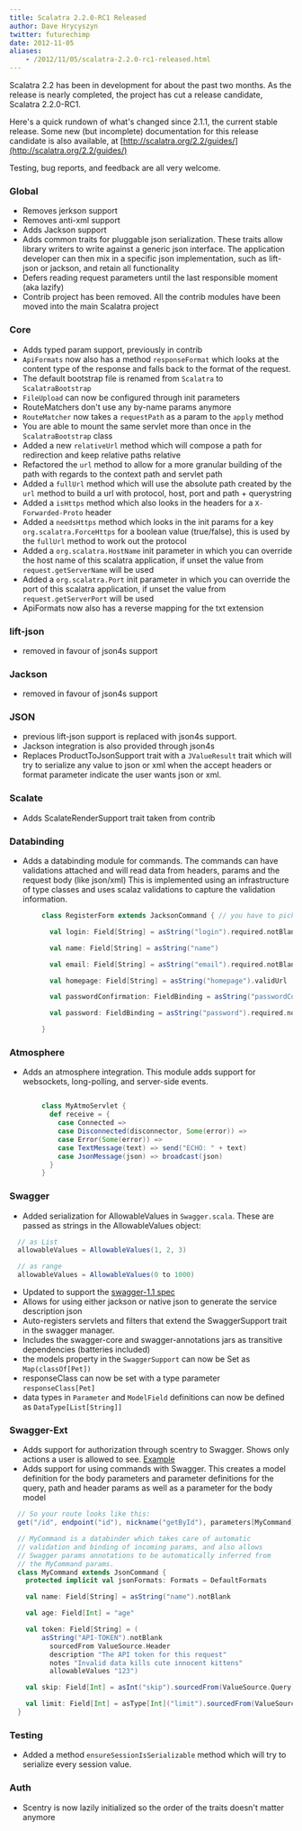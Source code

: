 ```yaml
---
title: Scalatra 2.2.0-RC1 Released
author: Dave Hrycyszyn
twitter: futurechimp
date: 2012-11-05
aliases:
    - /2012/11/05/scalatra-2.2.0-rc1-released.html
---
```


Scalatra 2.2 has been in development for about the past two months. As the release is nearly completed, the project has cut a release candidate, Scalatra 2.2.0-RC1.

<!--more-->


Here's a quick rundown of what's changed since 2.1.1, the current stable release. Some new (but incomplete) documentation for this release candidate is also available, at [http://scalatra.org/2.2/guides/](http://scalatra.org/2.2/guides/)

Testing, bug reports, and feedback are all very welcome.

### Global

* Removes jerkson support
* Removes anti-xml support
* Adds Jackson support
* Adds common traits for pluggable json serialization. These traits allow library writers to write against a generic json interface. The application developer can then mix in a specific json implementation, such as lift-json or jackson, and retain all functionality
* Defers reading request parameters until the last responsible moment (aka lazify)
* Contrib project has been removed. All the contrib modules have been moved into the main Scalatra project

### Core
* Adds typed param support, previously in contrib
* `ApiFormats` now also has a method `responseFormat` which looks at the content type of the response and falls back to the format of the request.
* The default bootstrap file is renamed from `Scalatra` to `ScalatraBootstrap`
* `FileUpload` can now be configured through init parameters
* RouteMatchers don't use any by-name params anymore
* `RouteMatcher` now takes a `requestPath` as a param to the `apply` method
* You are able to mount the same servlet more than once in the `ScalatraBootstrap` class
* Added a new `relativeUrl` method which will compose a path for redirection and keep relative paths relative
* Refactored the `url` method to allow for a more granular building of the path with regards to the context path and servlet path
* Added a `fullUrl` method which will use the absolute path created by the `url` method to build a url with protocol, host, port and path + querystring
* Added a `isHttps` method which also looks in the headers for a `X-Forwarded-Proto` header
* Added a `needsHttps` method which looks in the init params for a key `org.scalatra.ForceHttps` for a boolean value (true/false), this is used by the `fullUrl` method to work out the protocol
* Added a `org.scalatra.HostName` init parameter in which you can override the host name of this scalatra application, if unset the value from `request.getServerName` will be used
* Added a `org.scalatra.Port` init parameter in which you can override the port of this scalatra application, if unset the value from `request.getServerPort` will be used
* ApiFormats now also has a reverse mapping for the txt extension

### lift-json
* removed in favour of json4s support

### Jackson
* removed in favour of json4s support

### JSON
* previous lift-json support is replaced with json4s support.
* Jackson integration is also provided through json4s
* Replaces ProductToJsonSupport trait with a `JValueResult` trait which will try to serialize any value to json or xml
  when the accept headers or format parameter indicate the user wants json or xml.

### Scalate
* Adds ScalateRenderSupport trait taken from contrib

### Databinding
* Adds a databinding module for commands.
  The commands can have validations attached and will read data from headers, params and the request body (like json/xml)
  This is implemented using an infrastructure of type classes and uses scalaz validations to capture the validation information.

```scala
        class RegisterForm extends JacksonCommand { // you have to pick the json library of choice

          val login: Field[String] = asString("login").required.notBlank.minLength(6).validForFormat("\\w+".r)

          val name: Field[String] = asString("name")

          val email: Field[String] = asString("email").required.notBlank.validEmail

          val homepage: Field[String] = asString("homepage").validUrl

          val passwordConfirmation: FieldBinding = asString("passwordConfirmation").required.notBlank

          val password: FieldBinding = asString("password").required.notBlank.validConfirmation("passwordConfirmation", passwordConfirmation.value)

        }
```

### Atmosphere
* Adds an atmosphere integration. This module adds support for websockets, long-polling, and server-side events.

```scala

        class MyAtmoServlet {
          def receive = {
            case Connected =>
            case Disconnected(disconnector, Some(error)) =>
            case Error(Some(error)) =>
            case TextMessage(text) => send("ECHO: " + text)
            case JsonMessage(json) => broadcast(json)
          }
        }
```

### Swagger
* Added serialization for AllowableValues in `Swagger.scala`.  These are passed as strings in the AllowableValues object:

```scala
  // as List
  allowableValues = AllowableValues(1, 2, 3)

  // as range
  allowableValues = AllowableValues(0 to 1000)
```

* Updated to support the [swagger-1.1 spec](https://github.com/wordnik/swagger-core/wiki/API-Declaration)
* Allows for using either jackson or native json to generate the service description json
* Auto-registers servlets and filters that extend the SwaggerSupport trait in the swagger manager.
* Includes the swagger-core and swagger-annotations jars as transitive dependencies (batteries included)
* the models property in the `SwaggerSupport` can now be Set as `Map(classOf[Pet])`
* responseClass can now be set with a type parameter `responseClass[Pet]`
* data types in `Parameter` and `ModelField` definitions can now be defined as `DataType[List[String]]`

### Swagger-Ext

* Adds support for authorization through scentry to Swagger.  Shows only actions a user is allowed to see.
  [Example](https://github.com/scalatra/scalatra/blob/develop/swagger-ext/src/test/scala/org/scalatra/swagger/SwaggerAuthSpec.scala)
* Adds support for using commands with Swagger. This creates a model definition for the body parameters and parameter
  definitions for the query, path and header params as well as a parameter for the body model

```scala
  // So your route looks like this:
  get("/id", endpoint("id"), nickname("getById"), parameters[MyCommand])

  // MyCommand is a databinder which takes care of automatic
  // validation and binding of incoming params, and also allows
  // Swagger params annotations to be automatically inferred from
  // the MyCommand params.  
  class MyCommand extends JsonCommand {
    protected implicit val jsonFormats: Formats = DefaultFormats

    val name: Field[String] = asString("name").notBlank

    val age: Field[Int] = "age"

    val token: Field[String] = (
        asString("API-TOKEN").notBlank
          sourcedFrom ValueSource.Header
          description "The API token for this request"
          notes "Invalid data kills cute innocent kittens"
          allowableValues "123")

    val skip: Field[Int] = asInt("skip").sourcedFrom(ValueSource.Query).description("The offset for this collection index")

    val limit: Field[Int] = asType[Int]("limit").sourcedFrom(ValueSource.Query).withDefaultValue(20).description("the max number of items to return")
  }
```

### Testing
* Added a method `ensureSessionIsSerializable` method which will try to serialize every session value.

### Auth
* Scentry is now lazily initialized so the order of the traits doesn't matter anymore
